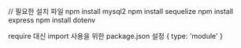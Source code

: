 // 필요한 설치 파일
npm install mysql2
npm install sequelize
npm install express
npm install dotenv

require 대신 import 사용을 위한 package.json 설정
{
type: 'module'
}

